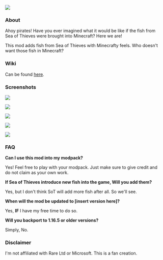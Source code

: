 ![](https://i.imgur.com/jOGOs3T.png)

### **About**
Ahoy pirates! Have you ever imagined what it would be like if the fish from Sea of Thieves were brought into Minecraft? Here we are!

This mod adds fish from Sea of Thieves with Minecrafty feels. Who doesn't want those fish in Minecraft?

### **Wiki**
Can be found [here](https://github.com/SteveKunG/FishOfThieves/wiki).

### **Screenshots**
![](https://i.imgur.com/jkdmCjN.png)

![](https://i.imgur.com/gLVGWOV.png)

![](https://i.imgur.com/FNKczrj.png)

![](https://i.imgur.com/dNVnNgy.png)

![](https://i.imgur.com/VwyAl67.png)

### **FAQ**
**Can I use this mod into my modpack?**

Yes! Feel free to play with your modpack. Just make sure to give credit and do not claim as your own work.

**If Sea of Thieves introduce new fish into the game, Will you add them?**

Yes, but I don't think SoT will add more fish after all. So we'll see.

**When will the mod be updated to [insert version here]?**

Yes, **IF** I have my free time to do so.

**Will you backport to 1.16.5 or older versions?**

Simply, No.

### **Disclaimer**
I'm not affiliated with Rare Ltd or Microsoft. This is a fan creation.